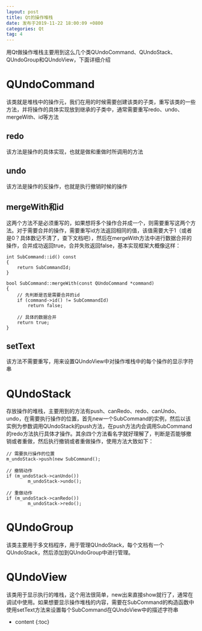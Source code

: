 ```yaml
---
layout: post
title: Qt的操作堆栈
date: 发布于2019-11-22 18:00:09 +0800
categories: Qt
tag: 4
---
```


用Qt做操作堆栈主要用到这么几个类QUndoCommand、QUndoStack、QUndoGroup和QUndoView，下面详细介绍

<!-- more -->

# QUndoCommand

该类就是堆栈中的操作元，我们在用的时候需要创建该类的子类，重写该类的一些方法，并将操作的具体实现放到继承的子类中，通常需要重写redo、undo、mergeWith、id等方法

## redo

该方法是操作的具体实现，也就是做和重做时所调用的方法

## undo

该方法是操作的反操作，也就是执行撤销时候的操作

## mergeWith和id

这两个方法不是必须重写的，如果想将多个操作合并成一个，则需要重写这两个方法。对于需要合并的操作，需要重写id方法返回相同的值，该值需要大于1（或者是0？具体数记不清了，查下文档吧），然后在mergeWith方法中进行数据合并的操作，合并成功返回true，合并失败返回false，基本实现框架大概像这样：

    
    
    int SubCommand::id() const
    {
        return SubCommandId;
    }
    
    bool SubCommand::mergeWith(const QUndoCommand *command)
    {
    	// 先判断是否是需要合并的id
        if (command->id() != SubCommandId)
            return false;
            
    	// 具体的数据合并
        return true;
    }
    

## setText

该方法不需要重写，用来设置QUndoView中对操作堆栈中的每个操作的显示字符串

# QUndoStack

存放操作的堆栈，主要用到的方法有push、canRedo、redo、canUndo、undo，在需要执行操作的位置，首先new一个SubCommand的实例，然后以该实例为参数调用QUndoStack的push方法，在push方法内会调用SubCommand的redo方法执行具体才操作。其余四个方法看名字就好理解了，判断是否能够撤销或者重做，然后执行撤销或者重做操作，使用方法大致如下：

    
    
    // 需要执行操作的位置
    m_undoStack->push(new SubCommand();
    
    // 撤销动作
    if (m_undoStack->canUndo())
    		m_undoStack->undo();
    
    // 重做动作
    if (m_undoStack->canRedo())
    		m_undoStack->redo(); 
    

# QUndoGroup

该类主要用于多文档程序，用于管理QUndoStack，每个文档有一个QUndoStack，然后添加到QUndoGroup中进行管理。

# QUndoView

该类用于显示执行的堆栈，这个用法很简单，new出来直接show就行了，通常在调试中使用。如果想要显示操作堆栈的内容，需要在SubCommand的构造函数中使用setText方法来设置每个SubCommand在QUndoView中的描述字符串

* content
{:toc}


